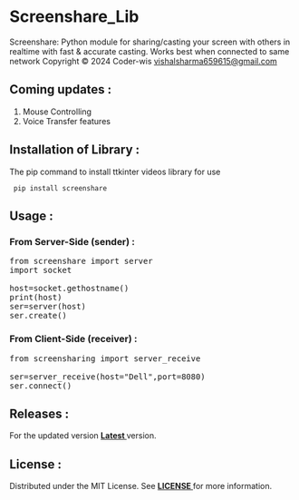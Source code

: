 # Screenshare_Lib
Screenshare: Python module for sharing/casting your screen with others in realtime with
fast &amp; accurate casting. Works best when connected to same network  Copyright © 2024 Coder-wis
<vishalsharma659615@gmail.com>

## Coming updates :
<ol>
  <li> Mouse Controlling </li>
  <li> Voice Transfer features </li>
</ol>

## Installation of Library :
The pip command to install ttkinter videos library for use
<pre><code> pip install screenshare </code></pre>

## Usage :

### From Server-Side (sender) :
<pre lang='sh'>
from screenshare import server
import socket

host=socket.gethostname()
print(host)
ser=server(host)
ser.create()
</pre>

### From Client-Side (receiver) :
<pre lang='sh'>
from screensharing import server_receive
  
ser=server_receive(host="Dell",port=8080)
ser.connect()
</pre>

## Releases :
For the updated version <b><a href="https://pypi.org/project/screensharing/"> Latest </a></b> version.

## License :
Distributed under the MIT License. See <b><a href="https://github.com/Vishal24102002/screenshare_lib/blob/main/LICENSE"> LICENSE </a></b>for more information.
